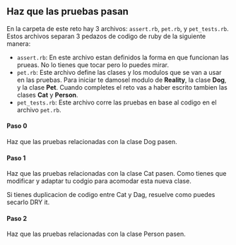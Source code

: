 ## Haz que las pruebas pasan

En la carpeta de este reto hay 3 archivos: `assert.rb`, `pet.rb`, y `pet_tests.rb`. Estos archivos separan 3 pedazos de codigo de ruby de la siguiente manera:

- `assert.rb`: En este archivo estan definidos la forma en que funcionan las prueas. No lo tienes que tocar pero lo puedes mirar.
- `pet.rb`: Este archivo define las clases y los modulos que se van a usar en las pruebas. Para iniciar te damosel modulo de **Reality**, la clase **Dog**, y la clase **Pet**. Cuando completes el reto vas a haber escrito tambien las clases **Cat** y **Person**.
- `pet_tests.rb`: Este archivo corre las pruebas en base al codigo en el archivo `pet.rb`.

#### Paso 0

Haz que las pruebas relacionadas con la clase Dog pasen.

#### Paso 1

Haz que las pruebas relacionadas con la clase Cat pasen. Como tienes que modificar y adaptar tu codgio para acomodar esta nueva clase.

Si tienes duplicacion de codigo entre Cat y Dag, resuelve como puedes secarlo DRY it.

#### Paso 2

Haz que las pruebas relacionadas con la clase Person pasen.

